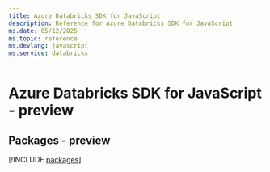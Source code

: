 ```yaml
---
title: Azure Databricks SDK for JavaScript
description: Reference for Azure Databricks SDK for JavaScript
ms.date: 05/12/2025
ms.topic: reference
ms.devlang: javascript
ms.service: databricks
---
```

# Azure Databricks SDK for JavaScript - preview
## Packages - preview
[!INCLUDE [packages](databricks-index.md)]